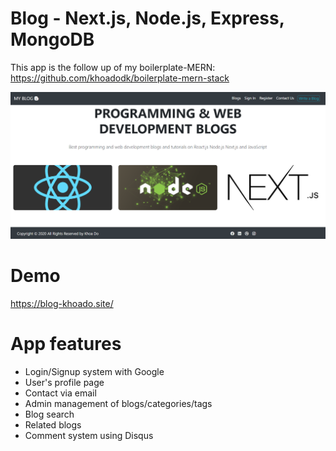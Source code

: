 # Blog - Next.js, Node.js, Express, MongoDB

This app is the follow up of my boilerplate-MERN:
https://github.com/khoadodk/boilerplate-mern-stack

![Image description](homepage.png)

# Demo

https://blog-khoado.site/

# App features

<ul>
<li>Login/Signup system with Google</li>
<li>User's profile page</li>
<li>Contact via email</li>
<li>Admin management of blogs/categories/tags</li>
<li>Blog search</li>
<li>Related blogs</li>
<li>Comment system using Disqus</li>
</ul>
